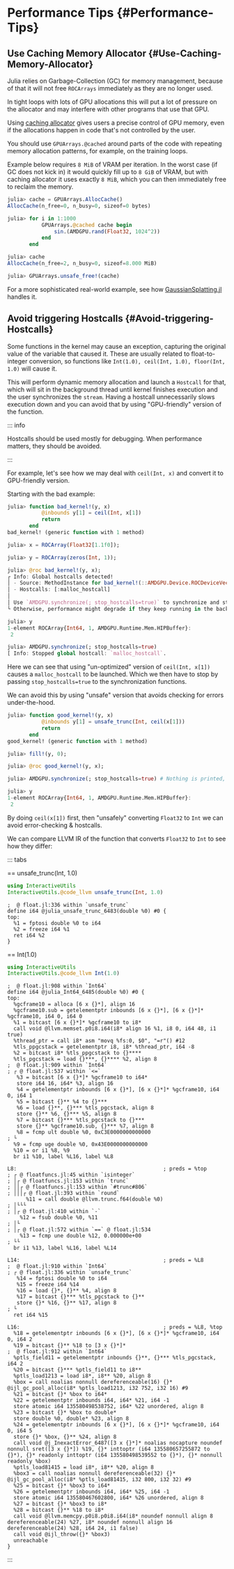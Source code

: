 


# Performance Tips {#Performance-Tips}

## Use Caching Memory Allocator {#Use-Caching-Memory-Allocator}

Julia relies on Garbage-Collection (GC) for memory management, because of that it will not free `ROCArrays` immediately as they are no longer used.

In tight loops with lots of GPU allocations this will put a lot of pressure on the allocator and may interfere with other programs that use that GPU.

Using [caching allocator](https://juliagpu.github.io/GPUArrays.jl/dev/interface/#Caching-Allocator) gives users a precise control of GPU memory, even if the allocations happen in code that&#39;s not controlled by the user.

You should use `GPUArrays.@cached` around parts of the code with repeating memory allocation patterns, for example, on the training loops.

Example below requires `8 MiB` of VRAM per iteration. In the worst case (if GC does not kick in) it would quickly fill up to `8 GiB` of VRAM, but with caching allocator it uses exactly `8 MiB`, which you can then immediately free to reclaim the memory.

```julia
julia> cache = GPUArrays.AllocCache()
AllocCache(n_free=0, n_busy=0, sizeof=0 bytes)

julia> for i in 1:1000
           GPUArrays.@cached cache begin
               sin.(AMDGPU.rand(Float32, 1024^2))
           end
       end

julia> cache
AllocCache(n_free=2, n_busy=0, sizeof=8.000 MiB)

julia> GPUArrays.unsafe_free!(cache)
```


For a more sophisticated real-world example, see how [GaussianSplatting.jl](https://github.com/JuliaNeuralGraphics/GaussianSplatting.jl/blob/e4ef1324c187371e336bef875b053023afe7fb2c/src/training.jl#L183) handles it.

## Avoid triggering Hostcalls {#Avoid-triggering-Hostcalls}

Some functions in the kernel may cause an exception, capturing the original value of the variable that caused it. These are usually related to float-to-integer conversion, so functions like `Int(1.0), ceil(Int, 1.0), floor(Int, 1.0)` will cause it.

This will perform dynamic memory allocation and launch a `Hostcall` for that, which will sit in the background thread until kernel finishes execution and the user synchronizes the `stream`. Having a hostcall unnecessarily slows execution down and you can avoid that by using &quot;GPU-friendly&quot; version of the function.

::: info

Hostcalls should be used mostly for debugging. When performance matters, they should be avoided.

:::

For example, let&#39;s see how we may deal with `ceil(Int, x)` and convert it to GPU-friendly version.

Starting with the bad example:

```julia
julia> function bad_kernel!(y, x)
           @inbounds y[1] = ceil(Int, x[1])
           return
       end
bad_kernel! (generic function with 1 method)

julia> x = ROCArray(Float32[1.1f0]);

julia> y = ROCArray(zeros(Int, 1));

julia> @roc bad_kernel!(y, x);
┌ Info: Global hostcalls detected!
│ - Source: MethodInstance for bad_kernel!(::AMDGPU.Device.ROCDeviceVector{Int64, 1}, ::AMDGPU.Device.ROCDeviceVector{Float32, 1})
│ - Hostcalls: [:malloc_hostcall]
│
│ Use `AMDGPU.synchronize(; stop_hostcalls=true)` to synchronize and stop them.
└ Otherwise, performance might degrade if they keep running in the background.

julia> y
1-element ROCArray{Int64, 1, AMDGPU.Runtime.Mem.HIPBuffer}:
 2

julia> AMDGPU.synchronize(; stop_hostcalls=true)
[ Info: Stopped global hostcall: `malloc_hostcall`.
```


Here we can see that using &quot;un-optimized&quot; version of `ceil(Int, x[1])` causes a `malloc_hostcall` to be launched. Which we then have to stop by passing `stop_hostcalls=true` to the synchronization functions.

We can avoid this by using &quot;unsafe&quot; version that avoids checking for errors under-the-hood.

```julia
julia> function good_kernel!(y, x)
           @inbounds y[1] = unsafe_trunc(Int, ceil(x[1]))
           return
       end
good_kernel! (generic function with 1 method)

julia> fill!(y, 0);

julia> @roc good_kernel!(y, x);

julia> AMDGPU.synchronize(; stop_hostcalls=true) # Nothing is printed, so no hostcall was launched & stopped.

julia> y
1-element ROCArray{Int64, 1, AMDGPU.Runtime.Mem.HIPBuffer}:
 2
```


By doing `ceil(x[1])` first, then &quot;unsafely&quot; converting `Float32` to `Int` we can avoid error-checking &amp; hostcalls.

We can compare LLVM IR of the function that converts `Float32` to `Int` to see how they differ:

::: tabs

== unsafe_trunc(Int, 1.0)

```julia
using InteractiveUtils
InteractiveUtils.@code_llvm unsafe_trunc(Int, 1.0)
```


```
;  @ float.jl:336 within `unsafe_trunc`
define i64 @julia_unsafe_trunc_6483(double %0) #0 {
top:
  %1 = fptosi double %0 to i64
  %2 = freeze i64 %1
  ret i64 %2
}
```


== Int(1.0)

```julia
using InteractiveUtils
InteractiveUtils.@code_llvm Int(1.0)
```


```
;  @ float.jl:908 within `Int64`
define i64 @julia_Int64_6485(double %0) #0 {
top:
  %gcframe10 = alloca [6 x {}*], align 16
  %gcframe10.sub = getelementptr inbounds [6 x {}*], [6 x {}*]* %gcframe10, i64 0, i64 0
  %1 = bitcast [6 x {}*]* %gcframe10 to i8*
  call void @llvm.memset.p0i8.i64(i8* align 16 %1, i8 0, i64 48, i1 true)
  %thread_ptr = call i8* asm "movq %fs:0, $0", "=r"() #12
  %tls_ppgcstack = getelementptr i8, i8* %thread_ptr, i64 -8
  %2 = bitcast i8* %tls_ppgcstack to {}****
  %tls_pgcstack = load {}***, {}**** %2, align 8
;  @ float.jl:909 within `Int64`
; ┌ @ float.jl:537 within `<=`
   %3 = bitcast [6 x {}*]* %gcframe10 to i64*
   store i64 16, i64* %3, align 16
   %4 = getelementptr inbounds [6 x {}*], [6 x {}*]* %gcframe10, i64 0, i64 1
   %5 = bitcast {}** %4 to {}***
   %6 = load {}**, {}*** %tls_pgcstack, align 8
   store {}** %6, {}*** %5, align 8
   %7 = bitcast {}*** %tls_pgcstack to {}***
   store {}** %gcframe10.sub, {}*** %7, align 8
   %8 = fcmp ult double %0, 0xC3E0000000000000
; └
  %9 = fcmp uge double %0, 0x43E0000000000000
  %10 = or i1 %8, %9
  br i1 %10, label %L16, label %L8

L8:                                               ; preds = %top
; ┌ @ floatfuncs.jl:45 within `isinteger`
; │┌ @ floatfuncs.jl:153 within `trunc`
; ││┌ @ floatfuncs.jl:153 within `#trunc#806`
; │││┌ @ float.jl:393 within `round`
      %11 = call double @llvm.trunc.f64(double %0)
; │└└└
; │┌ @ float.jl:410 within `-`
    %12 = fsub double %0, %11
; │└
; │┌ @ float.jl:572 within `==` @ float.jl:534
    %13 = fcmp une double %12, 0.000000e+00
; └└
  br i1 %13, label %L16, label %L14

L14:                                              ; preds = %L8
;  @ float.jl:910 within `Int64`
; ┌ @ float.jl:336 within `unsafe_trunc`
   %14 = fptosi double %0 to i64
   %15 = freeze i64 %14
   %16 = load {}*, {}** %4, align 8
   %17 = bitcast {}*** %tls_pgcstack to {}**
   store {}* %16, {}** %17, align 8
; └
  ret i64 %15

L16:                                              ; preds = %L8, %top
  %18 = getelementptr inbounds [6 x {}*], [6 x {}*]* %gcframe10, i64 0, i64 2
  %19 = bitcast {}** %18 to [3 x {}*]*
;  @ float.jl:912 within `Int64`
  %ptls_field11 = getelementptr inbounds {}**, {}*** %tls_pgcstack, i64 2
  %20 = bitcast {}*** %ptls_field11 to i8**
  %ptls_load1213 = load i8*, i8** %20, align 8
  %box = call noalias nonnull dereferenceable(16) {}* @ijl_gc_pool_alloc(i8* %ptls_load1213, i32 752, i32 16) #9
  %21 = bitcast {}* %box to i64*
  %22 = getelementptr inbounds i64, i64* %21, i64 -1
  store atomic i64 135580498538752, i64* %22 unordered, align 8
  %23 = bitcast {}* %box to double*
  store double %0, double* %23, align 8
  %24 = getelementptr inbounds [6 x {}*], [6 x {}*]* %gcframe10, i64 0, i64 5
  store {}* %box, {}** %24, align 8
  call void @j_InexactError_6487([3 x {}*]* noalias nocapture noundef nonnull sret([3 x {}*]) %19, {}* inttoptr (i64 135580657255872 to {}*), {}* readonly inttoptr (i64 135580498539552 to {}*), {}* nonnull readonly %box)
  %ptls_load81415 = load i8*, i8** %20, align 8
  %box3 = call noalias nonnull dereferenceable(32) {}* @ijl_gc_pool_alloc(i8* %ptls_load81415, i32 800, i32 32) #9
  %25 = bitcast {}* %box3 to i64*
  %26 = getelementptr inbounds i64, i64* %25, i64 -1
  store atomic i64 135580467602800, i64* %26 unordered, align 8
  %27 = bitcast {}* %box3 to i8*
  %28 = bitcast {}** %18 to i8*
  call void @llvm.memcpy.p0i8.p0i8.i64(i8* noundef nonnull align 8 dereferenceable(24) %27, i8* noundef nonnull align 16 dereferenceable(24) %28, i64 24, i1 false)
  call void @ijl_throw({}* %box3)
  unreachable
}
```


:::
